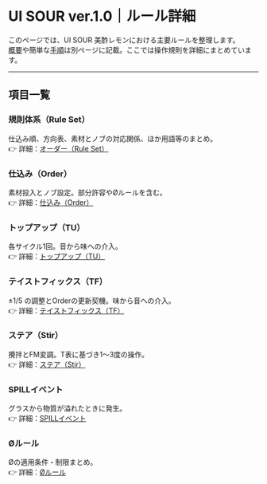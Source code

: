 # UI SOUR ver.1.0｜ルール詳細

このページでは、UI SOUR 美酢レモンにおける主要ルールを整理します。  
[概要](overview.md)や簡単な[手順](instruction.md)は別ページに記載。ここでは操作規則を詳細にまとめています。

---

## 項目一覧

### 規則体系（Rule Set）
仕込み順、方向表、素材とノブの対応関係、ほか用語等のまとめ。  
👉 詳細：[オーダー（Rule Set）](order.md)

### 仕込み（Order）
素材投入とノブ設定。部分許容やØルールを含む。  
👉 詳細：[仕込み（Order）](Preparation.md)

### トップアップ（TU）
各サイクル1回。音から味への介入。  
👉 詳細：[トップアップ（TU）](tu.md)

### テイストフィックス（TF）
±1/5 の調整とOrderの更新契機。味から音への介入。  
👉 詳細：[テイストフィックス（TF）](tf.md)

### ステア（Stir）
攪拌とFM変調。T表に基づき1〜3度の操作。  
👉 詳細：[ステア（Stir）](stir.md)

### SPILLイベント
グラスから物質が溢れたときに発生。  
👉 詳細：[SPILLイベント](spill.md)

### Øルール
Øの適用条件・制限まとめ。  
👉 詳細：[Øルール](Ø.md)

